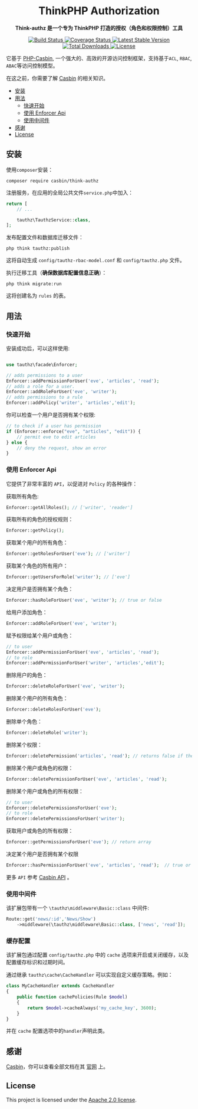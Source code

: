 <h1 align="center">
    ThinkPHP Authorization
</h1>

<p align="center">
	<strong>Think-authz 是一个专为 ThinkPHP 打造的授权（角色和权限控制）工具</strong>    
</p>

<p align="center">
    <a href="https://github.com/php-casbin/think-authz/actions/workflows/phpunit.yml">
        <img src="https://github.com/php-casbin/think-authz/actions/workflows/phpunit.yml/badge.svg" alt="Build Status">
    </a>
	<a href="https://coveralls.io/github/php-casbin/think-authz">
		<img src="https://coveralls.io/repos/github/php-casbin/think-authz/badge.svg" alt="Coverage Status">
  	</a>
    <a href="https://packagist.org/packages/casbin/think-authz">
		<img src="https://poser.pugx.org/casbin/think-authz/v/stable" alt="Latest Stable Version">
  	</a>
     <a href="https://packagist.org/packages/casbin/think-authz">
		<img src="https://poser.pugx.org/casbin/think-authz/downloads" alt="Total Downloads">
  	</a>
    <a href="https://packagist.org/packages/casbin/think-authz">
		<img src="https://poser.pugx.org/casbin/think-authz/license" alt="License">
  	</a>
</p>

它基于 [PHP-Casbin](https://github.com/php-casbin/php-casbin), 一个强大的、高效的开源访问控制框架，支持基于`ACL`, `RBAC`, `ABAC`等访问控制模型。

在这之前，你需要了解 [Casbin](https://github.com/php-casbin/php-casbin) 的相关知识。

* [安装](#安装)
* [用法](#用法)
  * [快速开始](#快速开始)
  * [使用 Enforcer Api](#使用-enforcer-api)
  * [使用中间件](#使用中间件)
* [感谢](#thinks)
* [License](#license)

## 安装

使用`composer`安装：

```
composer require casbin/think-authz
```

注册服务，在应用的全局公共文件`service.php`中加入：

```php
return [
    // ...

    tauthz\TauthzService::class,
];
```

发布配置文件和数据库迁移文件：

```
php think tauthz:publish
```

这将自动生成 `config/tauthz-rbac-model.conf` 和 `config/tauthz.php` 文件。


执行迁移工具（**确保数据库配置信息正确**）：

```
php think migrate:run
```

这将创建名为 `rules` 的表。


## 用法

### 快速开始

安装成功后，可以这样使用:

```php

use tauthz\facade\Enforcer;

// adds permissions to a user
Enforcer::addPermissionForUser('eve', 'articles', 'read');
// adds a role for a user.
Enforcer::addRoleForUser('eve', 'writer');
// adds permissions to a rule
Enforcer::addPolicy('writer', 'articles','edit');

```

你可以检查一个用户是否拥有某个权限:

```php
// to check if a user has permission
if (Enforcer::enforce("eve", "articles", "edit")) {
    // permit eve to edit articles
} else {
    // deny the request, show an error
}

```

### 使用 Enforcer Api

它提供了非常丰富的 `API`，以促进对 `Policy` 的各种操作：

获取所有角色:

```php
Enforcer::getAllRoles(); // ['writer', 'reader']
```

获取所有的角色的授权规则：

```php
Enforcer::getPolicy();
```

获取某个用户的所有角色：

```php
Enforcer::getRolesForUser('eve'); // ['writer']
```

获取某个角色的所有用户：

```php
Enforcer::getUsersForRole('writer'); // ['eve']
```

决定用户是否拥有某个角色：

```php
Enforcer::hasRoleForUser('eve', 'writer'); // true or false
```

给用户添加角色：

```php
Enforcer::addRoleForUser('eve', 'writer');
```

赋予权限给某个用户或角色：

```php
// to user
Enforcer::addPermissionForUser('eve', 'articles', 'read');
// to role
Enforcer::addPermissionForUser('writer', 'articles','edit');
```

删除用户的角色：

```php
Enforcer::deleteRoleForUser('eve', 'writer');
```

删除某个用户的所有角色：

```php
Enforcer::deleteRolesForUser('eve');
```

删除单个角色：

```php
Enforcer::deleteRole('writer');
```

删除某个权限：

```php
Enforcer::deletePermission('articles', 'read'); // returns false if the permission does not exist (aka not affected).
```

删除某个用户或角色的权限：

```php
Enforcer::deletePermissionForUser('eve', 'articles', 'read');
```

删除某个用户或角色的所有权限：

```php
// to user
Enforcer::deletePermissionsForUser('eve');
// to role
Enforcer::deletePermissionsForUser('writer');
```

获取用户或角色的所有权限：

```php
Enforcer::getPermissionsForUser('eve'); // return array
```

决定某个用户是否拥有某个权限

```php
Enforcer::hasPermissionForUser('eve', 'articles', 'read');  // true or false
```

更多 `API` 参考 [Casbin API](https://casbin.org/docs/en/management-api) 。

### 使用中间件

该扩展包带有一个 `\tauthz\middleware\Basic::class` 中间件:

```php
Route::get('news/:id','News/Show')
	->middleware(\tauthz\middleware\Basic::class, ['news', 'read']);
```

### 缓存配置

该扩展包通过配置 `config/tauthz.php` 中的 `cache` 选项来开启或关闭缓存，以及配置缓存标识和过期时间。

通过继承 `tauthz\cache\CacheHandler` 可以实现自定义缓存策略。例如：

```php
class MyCacheHandler extends CacheHandler
{
    public function cachePolicies(Rule $model)
    {
        return $model->cacheAlways('my_cache_key', 3600);
    }
}
```

并在 `cache` 配置选项中的`handler`声明此类。

## 感谢

[Casbin](https://github.com/php-casbin/php-casbin)，你可以查看全部文档在其 [官网](https://casbin.org/) 上。

## License

This project is licensed under the [Apache 2.0 license](LICENSE).
